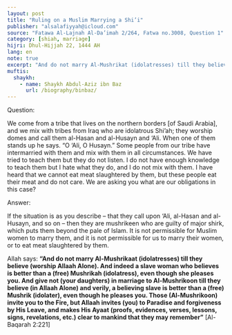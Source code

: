 ```yaml
---
layout: post
title: "Ruling on a Muslim Marrying a Shi’i"
publisher: "alsalafiyyah@icloud.com"
source: "Fatawa Al-Lajnah Al-Da’imah 2/264, Fatwa no.3008, Question 1"
category: [shiah, marriage]
hijri: Dhul-Hijjah 22, 1444 AH
lang: en
note: true
excerpt: "And do not marry Al-Mushrikat (idolatresses) till they believe (worship Allaah Alone). And indeed a slave woman who believes is better than a (free) Mushrikah (idolatress), even though she pleases you."
muftis:
  shaykh: 
    - name: Shaykh Abdul-Aziz ibn Baz
      url: /biography/binbaz/
---
```


Question: 

We come from a tribe that lives on the northern borders [of Saudi Arabia], and we mix with tribes from Iraq who are idolatrous Shi’ah; they worship domes and call them al-Hasan and al-Husayn and ‘Ali. When one of them stands up he says. “O ‘Ali, O Husayn.” Some people from our tribe have intermarried with them and mix with them in all circumstances. We have tried to teach them but they do not listen. I do not have enough knowledge to teach them but I hate what they do, and I do not mix with them. I have heard that we cannot eat meat slaughtered by them, but these people eat their meat and do not care. We are asking you what are our obligations in this case? 

Answer: 

If the situation is as you describe – that they call upon ‘Ali, al-Hasan and al-Husayn, and so on – then they are mushrikeen who are guilty of major shirk, which puts them beyond the pale of Islam. It is not permissible for Muslim women to marry them, and it is not permissible for us to marry their women, or to eat meat slaughtered by them. 

Allah says: **“And do not marry Al-Mushrikaat (idolatresses) till they believe (worship Allaah Alone). And indeed a slave woman who believes is better than a (free) Mushrikah (idolatress), even though she pleases you. And give not (your daughters) in marriage to Al-Mushrikoon till they believe (in Allaah Alone) and verily, a believing slave is better than a (free) Mushrik (idolater), even though he pleases you. Those (Al-Mushrikoon) invite you to the Fire, but Allaah invites (you) to Paradise and forgiveness by His Leave, and makes His Ayaat (proofs, evidences, verses, lessons, signs, revelations, etc.) clear to mankind that they may remember”** [Al-Baqarah 2:221]
